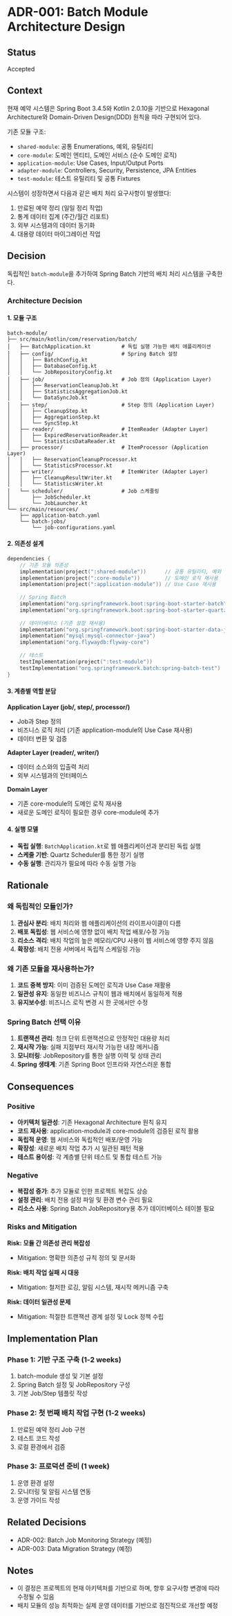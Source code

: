 # ADR-001: Batch Module Architecture Design

## Status
Accepted

## Context

현재 예약 시스템은 Spring Boot 3.4.5와 Kotlin 2.0.10을 기반으로 Hexagonal Architecture와 Domain-Driven Design(DDD) 원칙을 따라 구현되어 있다. 

기존 모듈 구조:
- `shared-module`: 공통 Enumerations, 예외, 유틸리티
- `core-module`: 도메인 엔티티, 도메인 서비스 (순수 도메인 로직)
- `application-module`: Use Cases, Input/Output Ports
- `adapter-module`: Controllers, Security, Persistence, JPA Entities
- `test-module`: 테스트 유틸리티 및 공통 Fixtures

시스템이 성장하면서 다음과 같은 배치 처리 요구사항이 발생했다:
1. 만료된 예약 정리 (일일 정리 작업)
2. 통계 데이터 집계 (주간/월간 리포트)
3. 외부 시스템과의 데이터 동기화
4. 대용량 데이터 마이그레이션 작업

## Decision

독립적인 `batch-module`을 추가하여 Spring Batch 기반의 배치 처리 시스템을 구축한다.

### Architecture Decision

#### 1. 모듈 구조
```
batch-module/
├── src/main/kotlin/com/reservation/batch/
│   ├── BatchApplication.kt          # 독립 실행 가능한 배치 애플리케이션
│   ├── config/                      # Spring Batch 설정
│   │   ├── BatchConfig.kt
│   │   ├── DatabaseConfig.kt
│   │   └── JobRepositoryConfig.kt
│   ├── job/                         # Job 정의 (Application Layer)
│   │   ├── ReservationCleanupJob.kt
│   │   ├── StatisticsAggregationJob.kt
│   │   └── DataSyncJob.kt
│   ├── step/                        # Step 정의 (Application Layer)
│   │   ├── CleanupStep.kt
│   │   ├── AggregationStep.kt
│   │   └── SyncStep.kt
│   ├── reader/                      # ItemReader (Adapter Layer)
│   │   ├── ExpiredReservationReader.kt
│   │   └── StatisticsDataReader.kt
│   ├── processor/                   # ItemProcessor (Application Layer)
│   │   ├── ReservationCleanupProcessor.kt
│   │   └── StatisticsProcessor.kt
│   ├── writer/                      # ItemWriter (Adapter Layer)
│   │   ├── CleanupResultWriter.kt
│   │   └── StatisticsWriter.kt
│   └── scheduler/                   # Job 스케줄링
│       ├── JobScheduler.kt
│       └── JobLauncher.kt
└── src/main/resources/
    ├── application-batch.yaml
    └── batch-jobs/
        └── job-configurations.yaml
```

#### 2. 의존성 설계
```kotlin
dependencies {
    // 기존 모듈 의존성
    implementation(project(":shared-module"))      // 공통 유틸리티, 예외
    implementation(project(":core-module"))        // 도메인 로직 재사용
    implementation(project(":application-module")) // Use Case 재사용
    
    // Spring Batch
    implementation("org.springframework.boot:spring-boot-starter-batch")
    implementation("org.springframework.boot:spring-boot-starter-quartz")
    
    // 데이터베이스 (기존 설정 재사용)
    implementation("org.springframework.boot:spring-boot-starter-data-jpa")
    implementation("mysql:mysql-connector-java")
    implementation("org.flywaydb:flyway-core")
    
    // 테스트
    testImplementation(project(":test-module"))
    testImplementation("org.springframework.batch:spring-batch-test")
}
```

#### 3. 계층별 역할 분담

**Application Layer (job/, step/, processor/)**
- Job과 Step 정의
- 비즈니스 로직 처리 (기존 application-module의 Use Case 재사용)
- 데이터 변환 및 검증

**Adapter Layer (reader/, writer/)**
- 데이터 소스와의 입출력 처리
- 외부 시스템과의 인터페이스

**Domain Layer**
- 기존 core-module의 도메인 로직 재사용
- 새로운 도메인 로직이 필요한 경우 core-module에 추가

#### 4. 실행 모델
- **독립 실행**: `BatchApplication.kt`로 웹 애플리케이션과 분리된 독립 실행
- **스케줄 기반**: Quartz Scheduler를 통한 정기 실행
- **수동 실행**: 관리자가 필요에 따라 수동 실행 가능

## Rationale

### 왜 독립적인 모듈인가?

1. **관심사 분리**: 배치 처리와 웹 애플리케이션의 라이프사이클이 다름
2. **배포 독립성**: 웹 서비스에 영향 없이 배치 작업 배포/수정 가능
3. **리소스 격리**: 배치 작업의 높은 메모리/CPU 사용이 웹 서비스에 영향 주지 않음
4. **확장성**: 배치 전용 서버에서 독립적 스케일링 가능

### 왜 기존 모듈을 재사용하는가?

1. **코드 중복 방지**: 이미 검증된 도메인 로직과 Use Case 재활용
2. **일관성 유지**: 동일한 비즈니스 규칙이 웹과 배치에서 동일하게 적용
3. **유지보수성**: 비즈니스 로직 변경 시 한 곳에서만 수정

### Spring Batch 선택 이유

1. **트랜잭션 관리**: 청크 단위 트랜잭션으로 안정적인 대용량 처리
2. **재시작 가능**: 실패 지점부터 재시작 가능한 내장 메커니즘
3. **모니터링**: JobRepository를 통한 실행 이력 및 상태 관리
4. **Spring 생태계**: 기존 Spring Boot 인프라와 자연스러운 통합

## Consequences

### Positive
- **아키텍처 일관성**: 기존 Hexagonal Architecture 원칙 유지
- **코드 재사용**: application-module과 core-module의 검증된 로직 활용
- **독립적 운영**: 웹 서비스와 독립적인 배포/운영 가능
- **확장성**: 새로운 배치 작업 추가 시 일관된 패턴 적용
- **테스트 용이성**: 각 계층별 단위 테스트 및 통합 테스트 가능

### Negative
- **복잡성 증가**: 추가 모듈로 인한 프로젝트 복잡도 상승
- **설정 관리**: 배치 전용 설정 파일 및 환경 변수 관리 필요
- **리소스 사용**: Spring Batch JobRepository용 추가 데이터베이스 테이블 필요

### Risks and Mitigation

**Risk: 모듈 간 의존성 관리 복잡성**
- Mitigation: 명확한 의존성 규칙 정의 및 문서화

**Risk: 배치 작업 실패 시 대응**
- Mitigation: 철저한 로깅, 알림 시스템, 재시작 메커니즘 구축

**Risk: 데이터 일관성 문제**
- Mitigation: 적절한 트랜잭션 경계 설정 및 Lock 정책 수립

## Implementation Plan

### Phase 1: 기반 구조 구축 (1-2 weeks)
1. batch-module 생성 및 기본 설정
2. Spring Batch 설정 및 JobRepository 구성
3. 기본 Job/Step 템플릿 작성

### Phase 2: 첫 번째 배치 작업 구현 (1-2 weeks)
1. 만료된 예약 정리 Job 구현
2. 테스트 코드 작성
3. 로컬 환경에서 검증

### Phase 3: 프로덕션 준비 (1 week)
1. 운영 환경 설정
2. 모니터링 및 알림 시스템 연동
3. 운영 가이드 작성

## Related Decisions
- ADR-002: Batch Job Monitoring Strategy (예정)
- ADR-003: Data Migration Strategy (예정)

## Notes
- 이 결정은 프로젝트의 현재 아키텍처를 기반으로 하며, 향후 요구사항 변경에 따라 수정될 수 있음
- 배치 모듈의 성능 최적화는 실제 운영 데이터를 기반으로 점진적으로 개선할 예정